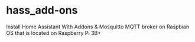 # hass_add-ons
Install Home Assistant With Addons &amp; Mosquitto MQTT broker on Raspbian OS that is located on Raspberry Pi 3B+
